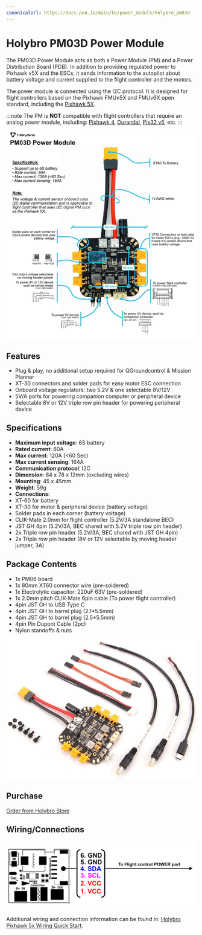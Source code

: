 ```yaml
---
canonicalUrl: https://docs.px4.io/main/ko/power_module/holybro_pm03d
---
```


# Holybro PM03D Power Module

The PM03D Power Module acts as both a Power Module (PM) and a Power Distribution Board (PDB). In addition to providing regulated power to Pixhawk v5X and the ESCs, it sends information to the autopilot about battery voltage and current supplied to the flight controller and the motors.

The power module is connected using the I2C protocol. It is designed for flight controllers based on the Pixhawk FMUv5X and FMUv6X open standard, including the [Pixhawk 5X](../flight_controller/pixhawk5x.md).

:::note
The PM is **NOT** compatible with flight controllers that require an analog power module, including: [Pixhawk 4](../flight_controller/pixhawk4.md), [Durandal](../flight_controller/durandal.md), [Pix32 v5](../flight_controller/holybro_pix32_v5.md), etc.
:::

![Pixhawk5x Upright Image](../../assets/hardware/power_module/holybro_pm03d/pm03d_pinout.jpg)

## Features

- Plug & play, no additional setup required for QGroundcontrol & Mission Planner
- XT-30 connectors and solder pads for easy motor ESC connection
- Onboard voltage regulators: two 5.2V & one selectable 8V/12V
- 5V/A ports for powering companion computer or peripheral device
- Selectable 8V or 12V triple row pin header for powering peripheral device

## Specifications

- **Maximum input voltage**: 6S battery
- **Rated current**: 60A
- **Max current**: 120A (<60 Sec)
- **Max current sensing**: 164A
- **Communication protocol**: I2C
- **Dimension**: 84 x 78 x 12mm (excluding wires)
- **Mounting**: 45 x 45mm
- **Weight**: 59g
- **Connections**:
 - XT-60 for battery
 - XT-30 for motor & peripheral device (battery voltage)
 - Solder pads in each corner (battery voltage)
 - CLIK-Mate 2.0mm for flight controller (5.2V/3A standalone BEC)
 - JST GH 4pin (5.2V/3A, BEC shared with 5.2V triple row pin header)
 - 2x Triple row pin header (5.2V/3A, BEC shared with JST GH 4pin)
 - 2x Triple row pin header (8V or 12V selectable by moving header jumper, 3A)

## Package Contents

- 1x PM06 board
- 1x 80mm XT60 connector wire (pre-soldered)
- 1x Electrolytic capacitor: 220uF 63V (pre-soldered)
- 1x 2.0mm pitch CLIK-Mate 6pin cable (To power flight controller)
- 4pin JST GH to USB Type C
- 4pin JST GH to barrel plug (2.1*5.5mm)
- 4pin JST GH to barrel plug (2.5*5.5mm)
- 4pin Pin Dupont Cable (2pc)
- Nylon standoffs & nuts

<img src="../../assets/hardware/power_module/holybro_pm03d/pm03d_contents.jpg" width="650px" title="Pixhawk5x Upright Image" />

## Purchase

[Order from Holybro Store](https://shop.holybro.com/pm03d-power-module_p1315.html)

## Wiring/Connections

![pinout](../../assets/hardware/power_module/holybro_pm02d/pm02d_pinout.png)

Additional wiring and connection information can be found in: [Holybro Pixhawk 5x Wiring Quick Start](../assembly/quick_start_pixhawk5x.html).
